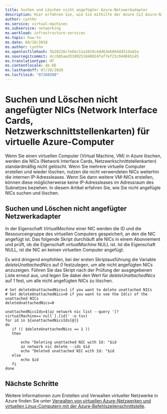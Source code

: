 ```yaml
---
title: Suchen und Löschen nicht angefügter Azure-Netzwerkadapter
description: Hier erfahren Sie, wie Sie mithilfe der Azure CLI Azure-NICs suchen und löschen, die nicht an virtuelle Computer angefügt sind.
author: cynthn
ms.service: virtual-machines
ms.subservice: networking
ms.workload: infrastructure-services
ms.topic: how-to
ms.date: 04/10/2018
ms.author: cynthn
ms.openlocfilehash: 5b28226cfe6bc51a2619c4dd63e666ddd51dad2a
ms.sourcegitcommit: dccb85aed33d9251048024faf7ef23c94d695145
ms.translationtype: HT
ms.contentlocale: de-DE
ms.lasthandoff: 07/28/2020
ms.locfileid: "87268508"
---
```

# <a name="how-to-find-and-delete-unattached-network-interface-cards-nics-for-azure-vms"></a>Suchen und Löschen nicht angefügter NICs (Network Interface Cards, Netzwerkschnittstellenkarten) für virtuelle Azure-Computer
Wenn Sie einen virtuellen Computer (Virtual Machine, VM) in Azure löschen, werden die NICs (Network Interface Cards, Netzwerkschnittstellenkarten) standardmäßig nicht gelöscht. Wenn Sie mehrere virtuelle Computer erstellen und wieder löschen, nutzen die nicht verwendeten NICs weiterhin die internen IP-Adressleases. Wenn Sie dann weitere VM-NICs erstellen, können diese möglicherweise keine IP-Adressleases im Adressraum des Subnetzes beziehen. In diesem Artikel erfahren Sie, wie Sie nicht angefügte NICs suchen und löschen.

## <a name="find-and-delete-unattached-nics"></a>Suchen und Löschen nicht angefügter Netzwerkadapter

In der Eigenschaft *VirtualMachine* einer NIC werden die ID und die Ressourcengruppe des virtuellen Computers gespeichert, an den die NIC angefügt ist. Das folgende Skript durchläuft alle NICs in einem Abonnement und prüft, ob die Eigenschaft *virtualMachine* NULL ist. Ist die Eigenschaft NULL, ist die NIC an keinen virtuellen Computer angefügt.

Es wird dringend empfohlen, bei der ersten Skriptausführung die Variable *deleteUnattachedNics* auf *0* festzulegen, um alle nicht angefügten NICs anzuzeigen. Führen Sie das Skript nach der Prüfung der ausgegebenen Liste erneut aus, und legen Sie dabei den Wert für *deleteUnattachedNics* auf *1* fest, um alle nicht angefügten NICs zu löschen.

```azurecli
# Set deleteUnattachedNics=1 if you want to delete unattached NICs
# Set deleteUnattachedNics=0 if you want to see the Id(s) of the unattached NICs
deleteUnattachedNics=0

unattachedNicsIds=$(az network nic list --query '[?virtualMachine==`null`].[id]' -o tsv)
for id in ${unattachedNicsIds[@]}
do
   if (( $deleteUnattachedNics == 1 ))
   then

       echo "Deleting unattached NIC with Id: "$id
       az network nic delete --ids $id
       echo "Deleted unattached NIC with Id: "$id
   else
       echo $id
   fi
done
```

## <a name="next-steps"></a>Nächste Schritte

Weitere Informationen zum Erstellen und Verwalten virtueller Netzwerke in Azure finden Sie unter [Verwalten von virtuellen Azure-Netzwerken und virtuellen Linux-Computern mit der Azure-Befehlszeilenschnittstelle](tutorial-virtual-network.md).

